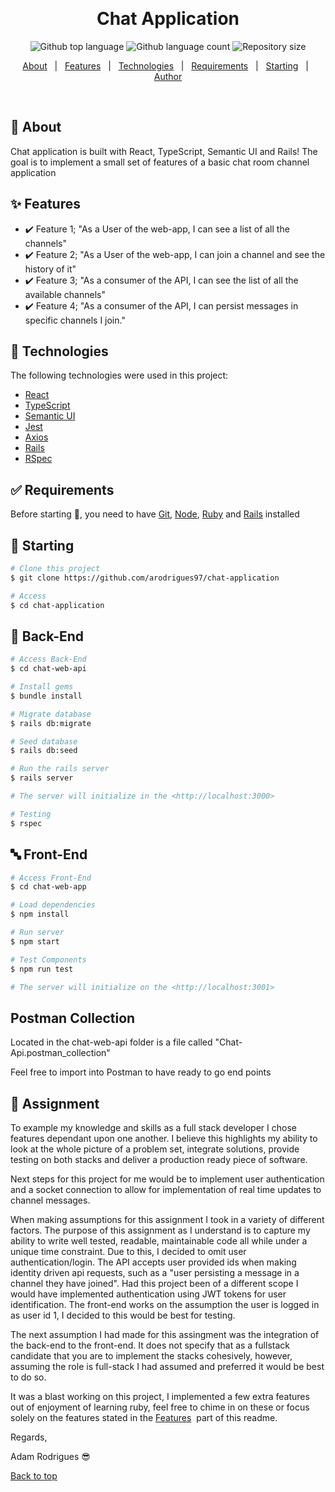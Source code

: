 <div align="center" id="top">

&#xa0;

</div>

<h1 align="center">Chat Application</h1>

<p align="center">
  <img alt="Github top language" src="https://img.shields.io/github/languages/top/arodrigues97/chat-application?color=56BEB8">

  <img alt="Github language count" src="https://img.shields.io/github/languages/count/arodrigues97/chat-application?color=56BEB8">

  <img alt="Repository size" src="https://img.shields.io/github/repo-size/arodrigues97/chat-application?color=56BEB8">

</p>

<p align="center">
  <a href="#dart-about">About</a> &#xa0; | &#xa0; 
  <a href="#sparkles-features">Features</a> &#xa0; | &#xa0;
  <a href="#rocket-technologies">Technologies</a> &#xa0; | &#xa0;
  <a href="#white_check_mark-requirements">Requirements</a> &#xa0; | &#xa0;
  <a href="#checkered_flag-starting">Starting</a> &#xa0; | &#xa0;
  <a href="https://github.com/arodrigues97" target="_blank">Author</a>
</p>

<br>

## :dart: About

Chat application is built with React, TypeScript, Semantic UI and Rails! The goal is to implement a small set of features of a basic chat room channel application
## :sparkles: Features

- :heavy_check_mark: Feature 1; "As a User of the web-app, I can see a list of all the channels"
- :heavy_check_mark: Feature 2; "As a User of the web-app, I can join a channel and see the history of it"
- :heavy_check_mark: Feature 3; "As a consumer of the API, I can see the list of all the available channels"
- :heavy_check_mark: Feature 4; "As a consumer of the API, I can persist messages in specific channels I join."

## :rocket: Technologies

The following technologies were used in this project:

- [React](https://pt-br.reactjs.org/)
- [TypeScript](https://www.typescriptlang.org/)
- [Semantic UI](https://react.semantic-ui.com/)
- [Jest](https://jestjs.io/)
- [Axios](https://github.com/axios/axios)
- [Rails](https://github.com/rails/rails)
- [RSpec](https://github.com/rspec/rspec)

## :white_check_mark: Requirements

Before starting :checkered_flag:, you need to have [Git](https://git-scm.com), [Node](https://nodejs.org/en/), [Ruby](https://www.ruby-lang.org/en/downloads/) and [Rails](https://github.com/rails/rails) installed

## :checkered_flag: Starting

```bash
# Clone this project
$ git clone https://github.com/arodrigues97/chat-application

# Access
$ cd chat-application
```

## :100: Back-End

```bash
# Access Back-End
$ cd chat-web-api

# Install gems
$ bundle install

# Migrate database
$ rails db:migrate

# Seed database
$ rails db:seed

# Run the rails server
$ rails server

# The server will initialize in the <http://localhost:3000>

# Testing
$ rspec

```

## :abc: Front-End

```bash
# Access Front-End
$ cd chat-web-app

# Load dependencies
$ npm install

# Run server
$ npm start

# Test Components
$ npm run test

# The server will initialize on the <http://localhost:3001>
```

## Postman Collection

Located in the chat-web-api folder is a file called "Chat-Api.postman_collection"

Feel free to import into Postman to have ready to go end points

## :school: Assignment 
  
  To example my knowledge and skills as a full stack developer I chose features dependant upon one another. I believe this highlights my ability to look at the whole picture of a problem set, integrate solutions, provide testing on both stacks and deliver a production ready piece of software. 
  
  Next steps for this project for me would be to implement user authentication and a socket connection to allow for implementation of real time updates to channel messages.
  
  When making assumptions for this assignment I took in a variety of different factors. The purpose of this assignment as I understand is to capture my ability to write well tested, readable, maintainable code all while under a unique time constraint. Due to this, I decided to omit user authentication/login. The API accepts user provided ids when making identity driven api requests, such as a "user persisting a message in a channel they have joined". Had this project been of a different scope I would have implemented authentication using JWT tokens for user identification. The front-end works on the assumption the user is logged in as user id 1, I decided to this would be best for testing. 
  
  The next assumption I had made for this assingment was the integration of the back-end to the front-end. It does not specify that as a fullstack candidate that you are to implement the stacks cohesively, however, assuming the role is full-stack I had assumed and preferred it would be best to do so. 
  
  It was a blast working on this project, I implemented a few extra features out of enjoyment of learning ruby, feel free to chime in on these or focus solely on the features stated in the  <a href="#sparkles-features">Features</a>&#xa0; part of this readme.
  
  Regards,
  
Adam Rodrigues :sunglasses:
  
  
<a href="#top">Back to top</a>
